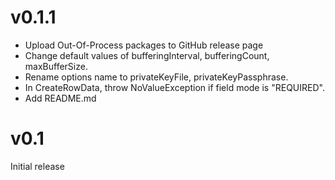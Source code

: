 # v0.1.1
* Upload Out-Of-Process packages to GitHub release page
* Change default values of bufferingInterval, bufferingCount, maxBufferSize.
* Rename options name to privateKeyFile, privateKeyPassphrase.
* In CreateRowData, throw NoValueException if field mode is "REQUIRED".
* Add README.md

# v0.1
Initial release
